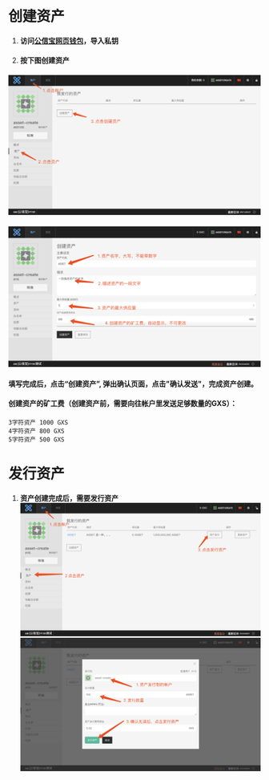 # 创建资产

1. #### 访问[公信宝网页钱包](https://wallet.gxb.io)，导入私钥
2. #### 按下图创建资产

#### ![](/assets/create_asset1.png)

![](/assets/create_asset2.png)

#### 填写完成后，点击“创建资产”, 弹出确认页面，点击"确认发送"，完成资产创建。

#### 创建资产的矿工费（创建资产前，需要向往帐户里发送足够数量的GXS）：

```
3字符资产 1000 GXS
4字符资产 800 GXS
5字符资产 500 GXS
```

# 发行资产

1. #### 资产创建完成后，需要发行资产![](/assets/issue_asset1.png)![](/assets/issue_asset2.png)



